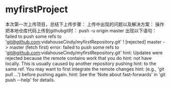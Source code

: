 # myfirstProject
本次第一次上传项目，总结下上传步骤：
上传中出现的问题以及解决方案：
操作把本地仓库代码上传到githubgit时： push -u origin master
 出现以下语句：
failed to push some refs to 'git@github.com:vidahouseCindy/myfirstRepository.git'
 ! [rejected]        master -> master (fetch first)
error: failed to push some refs to 'git@github.com:vidahouseCindy/myfirstRepository.git'
hint: Updates were rejected because the remote contains work that you do
hint: not have locally. This is usually caused by another repository pushing
hint: to the same ref. You may want to first integrate the remote changes
hint: (e.g., 'git pull ...') before pushing again.
hint: See the 'Note about fast-forwards' in 'git push --help' for details.
